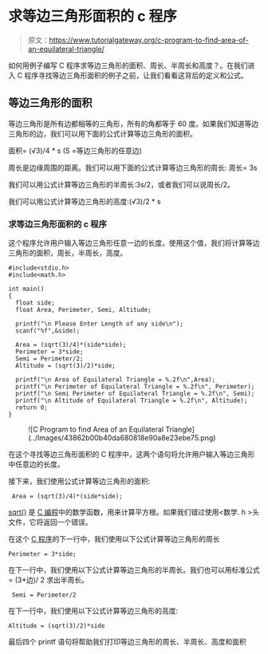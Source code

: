 # 求等边三角形面积的 c 程序

> 原文：<https://www.tutorialgateway.org/c-program-to-find-area-of-an-equilateral-triangle/>

如何用例子编写 C 程序求等边三角形的面积、周长、半周长和高度？。在我们进入 C 程序寻找等边三角形面积的例子之前，让我们看看这背后的定义和公式。

## 等边三角形的面积

等边三角形是所有边都相等的三角形，所有的角都等于 60 度。如果我们知道等边三角形的边，我们可以用下面的公式计算等边三角形的面积。

面积= (√3)/4 * s (S =等边三角形的任意边)

周长是边缘周围的距离。我们可以用下面的公式计算等边三角形的周长:
周长= 3s

我们可以用公式计算等边三角形的半周长:3s/2，或者我们可以说周长/2。

我们可以用公式计算等边三角形的高度:(√3)/2 * s

### 求等边三角形面积的 c 程序

这个程序允许用户输入等边三角形任意一边的长度。使用这个值，我们将计算等边三角形的面积，周长，半周长，高度。

```
#include<stdio.h>
#include<math.h>

int main()
{
  float side;
  float Area, Perimeter, Semi, Altitude; 

  printf("\n Please Enter Length of any side\n");
  scanf("%f",&side);

  Area = (sqrt(3)/4)*(side*side);
  Perimeter = 3*side; 
  Semi = Perimeter/2;
  Altitude = (sqrt(3)/2)*side;

  printf("\n Area of Equilateral Triangle = %.2f\n",Area);
  printf("\n Perimeter of Equilateral Triangle = %.2f\n", Perimeter);
  printf("\n Semi Perimeter of Equilateral Triangle = %.2f\n", Semi);
  printf("\n Altitude of Equilateral Triangle = %.2f\n", Altitude);
  return 0;
}
```

<figure class="wp-block-image">![C Program to find Area of an Equilateral Triangle](../Images/43862b00b40da680818e90a8e23ebe75.png)</figure>

在这个寻找等边三角形面积的 C 程序中，这两个语句将允许用户输入等边三角形中任意边的长度。

接下来，我们使用公式计算等边三角形的面积:

```
 Area = (sqrt(3)/4)*(side*side);
```

[sqrt()](https://www.tutorialgateway.org/c-sqrt-function/) 是 [C 编程](https://www.tutorialgateway.org/c-programming/)中的数学函数，用来计算平方根。如果我们错过使用<数学. h >头文件，它将返回一个错误。

在这个 [C 程序](https://www.tutorialgateway.org/c-programming-examples/)的下一行中，我们使用以下公式计算等边三角形的周长

```
Perimeter = 3*side;
```

在下一行中，我们使用以下公式计算等边三角形的半周长。我们也可以用标准公式= (3*边)/ 2 求出半周长。

```
 Semi = Perimeter/2
```

在下一行中，我们使用以下公式计算等边三角形的高度:

```
Altitude = (sqrt(3)/2)*side
```

最后四个 printf 语句将帮助我们打印等边三角形的周长、半周长、高度和面积